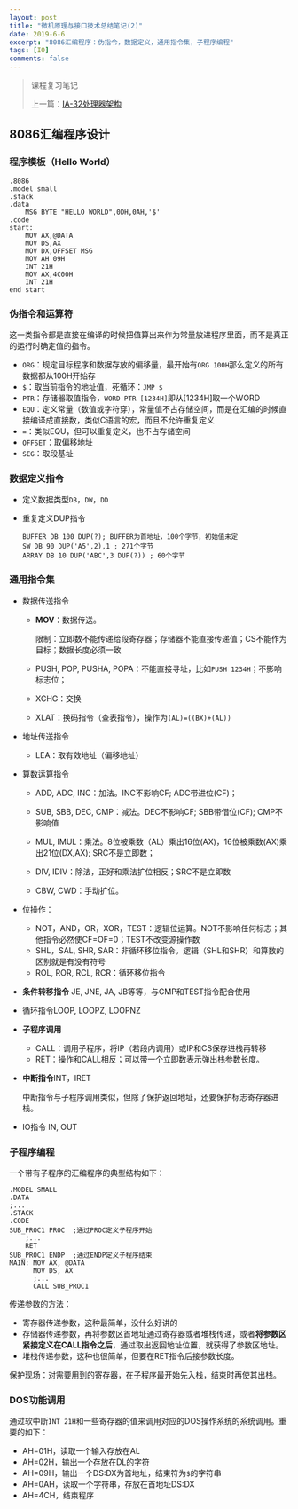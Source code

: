 ```yaml
---
layout: post
title: "微机原理与接口技术总结笔记(2)"
date: 2019-6-6
excerpt: "8086汇编程序：伪指令，数据定义，通用指令集，子程序编程"
tags: [IO]
comments: false
---
```


> 课程复习笔记
>
> 上一篇：[IA-32处理器架构](https://excitedspider.github.io/微机原理与接口技术总结笔记(一)/)

## 8086汇编程序设计

### 程序模板（Hello World）

```assembly
.8086
.model small
.stack
.data
	MSG BYTE "HELLO WORLD",0DH,0AH,'$'
.code
start: 
	MOV AX,@DATA
	MOV DS,AX
	MOV DX,OFFSET MSG
	MOV AH 09H
	INT 21H
	MOV AX,4C00H
	INT 21H
end start
```

### 伪指令和运算符

这一类指令都是直接在编译的时候把值算出来作为常量放进程序里面，而不是真正的运行时确定值的指令。

- `ORG`：规定目标程序和数据存放的偏移量，最开始有`ORG 100H`那么定义的所有数据都从100H开始存
- `$`：取当前指令的地址值，死循环：`JMP $`
- `PTR`：存储器取值指令，`WORD PTR [1234H]`即从[1234H]取一个WORD
- `EQU`：定义常量（数值或字符穿），常量值不占存储空间，而是在汇编的时候直接编译成直接数，类似C语言的宏，而且不允许重复定义
- `=`：类似EQU，但可以重复定义，也不占存储空间
- `OFFSET`：取偏移地址
- `SEG`：取段基址

### 数据定义指令

- 定义数据类型`DB`，`DW`，`DD`

- 重复定义DUP指令

  ```assembly
  BUFFER DB 100 DUP(?); BUFFER为首地址，100个字节，初始值未定
  SW DB 90 DUP('A5',2),1 ; 271个字节
  ARRAY DB 10 DUP('ABC',3 DUP(?)) ; 60个字节
  ```

### 通用指令集

- 数据传送指令
  - **MOV**：数据传送。
  
    限制：立即数不能传递给段寄存器；存储器不能直接传递值；CS不能作为目标；数据长度必须一致
  
  - PUSH, POP, PUSHA, POPA：不能直接寻址，比如`PUSH 1234H`；不影响标志位；
  
  - XCHG：交换
  
  - XLAT：换码指令（查表指令），操作为`(AL)=((BX)+(AL))`
  
- 地址传送指令
  
  - LEA：取有效地址（偏移地址）
  
- 算数运算指令

  - ADD, ADC, INC：加法。INC不影响CF; ADC带进位(CF)；

  - SUB, SBB, DEC, CMP：减法。DEC不影响CF; SBB带借位(CF); CMP不影响值

  - MUL, IMUL：乘法。8位被乘数（AL）乘出16位(AX)，16位被乘数(AX)乘出21位(DX,AX); SRC不是立即数；

  - DIV, IDIV：除法，正好和乘法扩位相反；SRC不是立即数

  - CBW, CWD：手动扩位。

- 位操作：

  - NOT，AND，OR，XOR，TEST：逻辑位运算。NOT不影响任何标志；其他指令必然使CF=OF=0；TEST不改变源操作数
  - SHL，SAL, SHR, SAR：非循环移位指令。逻辑（SHL和SHR）和算数的区别就是有没有符号
  - ROL, ROR, RCL, RCR：循环移位指令
  
- **条件转移指令** JE, JNE, JA, JB等等，与CMP和TEST指令配合使用
  
- 循环指令LOOP, LOOPZ, LOOPNZ
  
- **子程序调用**
  
  - CALL：调用子程序，将IP（若段内调用）或IP和CS保存进栈再转移
  - RET：操作和CALL相反；可以带一个立即数表示弹出栈参数长度。
  
- **中断指令**INT，IRET

  中断指令与子程序调用类似，但除了保护返回地址，还要保护标志寄存器进栈。

- IO指令 IN, OUT

### 子程序编程

一个带有子程序的汇编程序的典型结构如下：

```assembly
.MODEL SMALL
.DATA
;...
.STACK
.CODE
SUB_PROC1 PROC	;通过PROC定义子程序开始
	;...
	RET
SUB_PROC1 ENDP	;通过ENDP定义子程序结束
MAIN: MOV AX, @DATA
	  MOV DS, AX
	  ;...
	  CALL SUB_PROC1
```

传递参数的方法：

- 寄存器传递参数，这种最简单，没什么好讲的
- 存储器传递参数，再将参数区首地址通过寄存器或者堆栈传递，或者**将参数区紧接定义在CALL指令之后**，通过取出返回地址位置，就获得了参数区地址。
- 堆栈传递参数，这种也很简单，但要在RET指令后接参数长度。

保护现场：对需要用到的寄存器，在子程序最开始先入栈，结束时再使其出栈。

### DOS功能调用

通过软中断`INT 21H`和一些寄存器的值来调用对应的DOS操作系统的系统调用。重要的如下：

- AH=01H，读取一个输入存放在AL
- AH=02H，输出一个存放在DL的字符
- AH=09H，输出一个DS:DX为首地址，结束符为`$`的字符串
- AH=0AH，读取一个字符串，存放在首地址DS:DX
- AH=4CH，结束程序